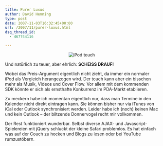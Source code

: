 ```yaml
---
title: Purer Luxus
author: David Henning
type: post
date: 2007-11-03T16:32:45+00:00
url: /2007/11/purer-luxus.html
dsq_thread_id:
  - 467744116

---
```

<p style="text-align: center;">
  <img src="https://www.madcatswelt.org/wp-content/uploads/ipod.jpg" alt="iPod touch" />
</p>

Und natürlich zu teuer, aber ehrlich: **SCHEISS DRAUF!**

Wobei das Preis-Argument eigentlich nicht zieht, da immer ein normaler iPod als Vergleich herangezogen wird. Der touch kann aber ein bisschen mehr als Musik, Videos und Cover Flow. Vor allem mit dem kommenden SDK könnte er sich als ernsthafte Konkurrenz im PDA-Markt etablieren.

Zu meckern habe ich momentan eigentlich nur, dass man Termine in den Kalender nicht direkt eintragen kann. Sie können bisher nur via iTunes von iCal oder Outlook synchronisiert werden. Leider habe ich (noch) keinen Mac und kein Outlook &#8211; der biltzende Donnervogel recht mir vollkommen.

Der Rest funktioniert wunderbar. Selbst diverse AJAX- und Javascript-Spielereien mit jQuery schluckt der kleine Safari problemlos. Es hat einfach was auf der Couch zu hocken und Blogs zu lesen oder bei YouTube rumzustöbern.